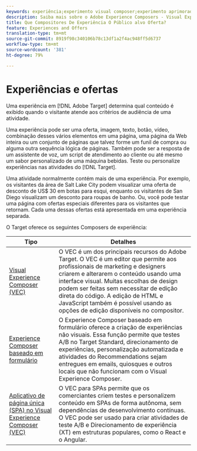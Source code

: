 ```yaml
---
keywords: experiência;experimento visual composer;experimento aprimorado compositor;compositor de experiência baseada em formulário;compositor de formulário;compositor visual;compositor de experiência;conteúdo misto;iframe;iframe busting;bust iframe;x-frame-options;x frame options;origem cruzada;problemas de origem cruzada;fluxo de trabalho de autenticação
description: Saiba mais sobre o Adobe Experience Composers - Visual Experience Composer (VEC), o Criador de experiências baseado em forma e o Criador de experiências visuais de página única.
title: Que Compositores De Experiência O Público alvo Oferta?
feature: Experiences and Offers
translation-type: tm+mt
source-git-commit: 8919f98c340106b78c13df1a2f4ac948ff5d6737
workflow-type: tm+mt
source-wordcount: '381'
ht-degree: 79%

---
```



# Experiências e ofertas

Uma experiência em [!DNL Adobe Target] determina qual conteúdo é exibido quando o visitante atende aos critérios de audiência de uma atividade.

Uma experiência pode ser uma oferta, imagem, texto, botão, vídeo, combinação desses vários elementos em uma página, uma página da Web inteira ou um conjunto de páginas que talvez forme um funil de compra ou alguma outra sequência lógica de páginas. Também pode ser a resposta de um assistente de voz, um script de atendimento ao cliente ou até mesmo um sabor personalizado de uma máquina bebidas. Teste ou personalize experiências nas atividades do [!DNL Target].

Uma atividade normalmente contém mais de uma experiência. Por exemplo, os visitantes da área de Salt Lake City podem visualizar uma oferta de desconto de US$ 30 em botas para esqui, enquanto os visitantes de San Diego visualizam um desconto para roupas de banho. Ou, você pode testar uma página com ofertas especiais diferentes para os visitantes que retornam. Cada uma dessas ofertas está apresentada em uma experiência separada.

O Target oferece os seguintes Composers de experiência:

| Tipo | Detalhes |
| --- | --- |
| [Visual Experience Composer (VEC)](/help/c-experiences/c-visual-experience-composer/visual-experience-composer.md#concept_CF63320EB8924B2F9BDA3C72256DCE50) | O VEC é um dos principais recursos do Adobe Target. O VEC é um editor que permite aos profissionais de marketing e designers criarem e alterarem o conteúdo usando uma interface visual. Muitas escolhas de design podem ser feitas sem necessitar de edição direta do código. A edição de HTML e JavaScript também é possível usando as opções de edição disponíveis no compositor. |
| [Experience Composer baseado em formulário](/help/c-experiences/form-experience-composer.md#task_FAC842A6535045B68B4C1AD3E657E56E) | O Experience Composer baseado em formulário oferece a criação de experiências não visuais. Essa função permite que testes A/B no Target Standard, direcionamento de experiências, personalização automatizada e atividades do Recommendations sejam entregues em emails, quiosques e outros locais que não funcionam com o Visual Experience Composer. |
| [Aplicativo de página única (SPA) no Visual Experience Composer (VEC)](/help/c-experiences/spa-visual-experience-composer.md) | O VEC para SPAs permite que os comerciantes criem testes e personalizem conteúdo em SPAs de forma autônoma, sem dependências de desenvolvimento contínuas. O VEC pode ser usado para criar atividades de teste A/B e Direcionamento de experiência (XT) em estruturas populares, como o React e o Angular. |
